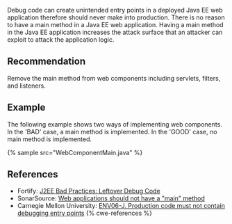 Debug code can create unintended entry points in a deployed Java EE web application therefore should never make into production. There is no reason to have a main method in a Java EE web application. Having a main method in the Java EE application increases the attack surface that an attacker can exploit to attack the application logic.


## Recommendation
Remove the main method from web components including servlets, filters, and listeners.


## Example
The following example shows two ways of implementing web components. In the 'BAD' case, a main method is implemented. In the 'GOOD' case, no main method is implemented.

{% sample src="WebComponentMain.java" %}

## References
* Fortify: [J2EE Bad Practices: Leftover Debug Code](https://vulncat.fortify.com/en/detail?id=desc.structural.java.j2ee_badpractices_leftover_debug_code)
* SonarSource: [Web applications should not have a "main" method](https://rules.sonarsource.com/java/tag/owasp/RSPEC-2653)
* Carnegie Mellon University: [ENV06-J. Production code must not contain debugging entry points](https://wiki.sei.cmu.edu/confluence/display/java/ENV06-J.+Production+code+must+not+contain+debugging+entry+points)
{% cwe-references %}
